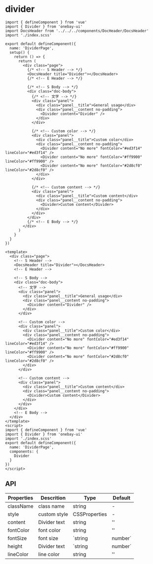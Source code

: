 # divider 

<DemoView />
<BackToTop />

<div class="code-box code-vue-active">
<div class="code-tabs"></div>

```tsx
import { defineComponent } from 'vue'
import { Divider } from 'onebay-ui'
import DocsHeader from '../../../components/DocHeader/DocsHeader'
import './index.scss'

export default defineComponent({
  name: 'DividerPage',
  setup() {
    return () => {
      return (
        <div class="page">
          {/* <!-- S Header --> */}
          <DocsHeader title="Divider"></DocsHeader>
          {/* <!-- E Header --> */}

          {/* <!-- S Body --> */}
          <div class="doc-body">
            {/* <!-- 文字 --> */}
            <div class="panel">
              <div class="panel__title">General usage</div>
              <div class="panel__content no-padding">
                <Divider content="Divider" />
              </div>
            </div>

            {/* <!-- Custom color --> */}
            <div class="panel">
              <div class="panel__title">Custom color</div>
              <div class="panel__content no-padding">
                <Divider content="No more" fontColor="#ed3f14" lineColor="#ed3f14" />
                <Divider content="No more" fontColor="#ff9900" lineColor="#ff9900" />
                <Divider content="No more" fontColor="#2d8cf0" lineColor="#2d8cf0" />
              </div>
            </div>

            {/* <!-- Custom content --> */}
            <div class="panel">
              <div class="panel__title">Custom content</div>
              <div class="panel__content no-padding">
                <Divider>Custom content</Divider>
              </div>
            </div>
          </div>
          {/* <!-- E Body --> */}
        </div>
      )
    }
  }
})
```

```vue
<template>
  <div class="page">
    <!-- S Header -->
    <DocsHeader title="Divider"></DocsHeader>
    <!-- E Header -->

    <!-- S Body -->
    <div class="doc-body">
      <!-- 文字 -->
      <div class="panel">
        <div class="panel__title">General usage</div>
        <div class="panel__content no-padding">
          <Divider content="Divider" />
        </div>
      </div>

      <!-- Custom color -->
      <div class="panel">
        <div class="panel__title">Custom color</div>
        <div class="panel__content no-padding">
          <Divider content="No more" fontColor="#ed3f14" lineColor="#ed3f14" />
          <Divider content="No more" fontColor="#ff9900" lineColor="#ff9900" />
          <Divider content="No more" fontColor="#2d8cf0" lineColor="#2d8cf0" />
        </div>
      </div>

      <!-- Custom content -->
      <div class="panel">
        <div class="panel__title">Custom content</div>
        <div class="panel__content no-padding">
          <Divider>Custom content</Divider>
        </div>
      </div>
    </div>
    <!-- E Body -->
  </div>
</template>
<script>
import { defineComponent } from 'vue'
import { Divider } from 'onebay-ui'
import './index.scss'
export default defineComponent({
  name: 'DividerPage',
  components: {
    Divider
  }
})
</script>

```

</div> 

## API
| Properties | Descrition   | Type              | Default |
| ---------- | ------------ | ----------------- | ------- |
| className  | class name   | string            | -       |
| style      | custom style | CSSProperties     | -       |
| content    | Divider text | string            | ''      |
| fontColor  | font color   | string            | ''      |
| fontSize   | font size    | `string | number` | 16      |
| height     | Divider text | `string | number` | 64      |
| lineColor  | line color   | string            | ''      |